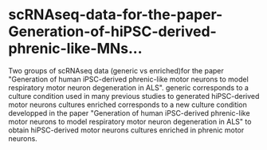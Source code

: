# scRNAseq-data-for-the-paper-Generation-of-hiPSC-derived-phrenic-like-MNs...
Two groups of scRNAseq data (generic vs enriched)for the paper "Generation of human iPSC-derived phrenic-like motor neurons to model respiratory motor neuron degeneration in ALS".
generic corresponds to a culture condition used in many previous studies to generated hiPSC-derived motor neurons cultures
enriched corresponds to a new culture condition developped in the paper "Generation of human iPSC-derived phrenic-like motor neurons to model respiratory motor neuron degeneration in ALS" to obtain hiPSC-derived motor neurons cultures enriched in phrenic motor neurons.
